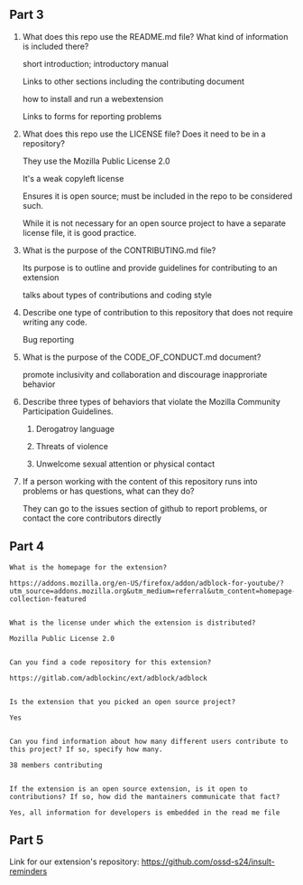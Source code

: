 
## Part 3

1. What does this repo use the README.md file? What kind of information is included there?

    short introduction; introductory manual

    Links to other sections including the contributing document

    how to install and run a webextension

    Links to forms for reporting problems


2. What does this repo use the LICENSE file? Does it need to be in a repository?

    They use the Mozilla Public License 2.0

    It's a weak copyleft license

    Ensures it is open source; must be included in the repo to be considered such.

    While it is not necessary for an open source project to have a separate license file, it is good practice.


3. What is the purpose of the CONTRIBUTING.md file?

    Its purpose is to outline and provide guidelines for contributing to an extension

    talks about types of contributions and coding style


4. Describe one type of contribution to this repository that does not require writing any code.

    Bug reporting


5. What is the purpose of the CODE_OF_CONDUCT.md document?

    promote inclusivity and collaboration and discourage inapproriate behavior


6. Describe three types of behaviors that violate the Mozilla Community Participation Guidelines.

    1. Derogatroy language

    2. Threats of violence

    3. Unwelcome sexual attention or physical contact


7. If a person working with the content of this repository runs into problems or has questions, what can they do?

    They can go to the issues section of github to report problems, or contact the core contributors directly


## Part 4

    What is the homepage for the extension?

    https://addons.mozilla.org/en-US/firefox/addon/adblock-for-youtube/?utm_source=addons.mozilla.org&utm_medium=referral&utm_content=homepage-collection-featured


    What is the license under which the extension is distributed?

    Mozilla Public License 2.0


    Can you find a code repository for this extension?

    https://gitlab.com/adblockinc/ext/adblock/adblock


    Is the extension that you picked an open source project?

    Yes


    Can you find information about how many different users contribute to this project? If so, specify how many.

    38 members contributing


    If the extension is an open source extension, is it open to contributions? If so, how did the mantainers communicate that fact?

    Yes, all information for developers is embedded in the read me file 


## Part 5

Link for our extension's repository: https://github.com/ossd-s24/insult-reminders